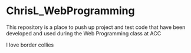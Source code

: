 # ChrisL_WebProgramming

This repository is a place to push up project and test code that have been developed and used during the Web Programming class at ACC

I love border collies
